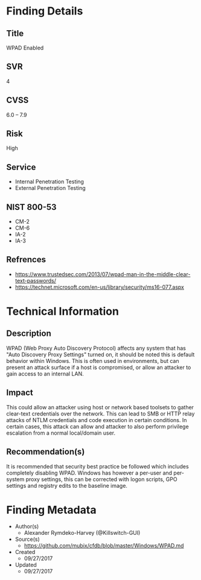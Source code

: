 
# Finding Details 

## Title
  WPAD Enabled 
## SVR
  4
## CVSS
  6.0 – 7.9
## Risk
  High
## Service
  * Internal Penetration Testing
  * External Penetration Testing 
## NIST 800-53 
  * CM-2
  * CM-6
  * IA-2
  * IA-3
## Refrences
  * https://www.trustedsec.com/2013/07/wpad-man-in-the-middle-clear-text-passwords/
  * https://technet.microsoft.com/en-us/library/security/ms16-077.aspx
 
# Technical Information

## Description 
WPAD (Web Proxy Auto Discovery Protocol) affects any system that has "Auto Discovery Proxy Settings" turned on, it should be noted this is default behavior within Windows. This is often used in environments, but can present an attack surface if a host is compromised, or allow an attacker to gain access to an internal LAN.

## Impact
This could allow an attacker using host or network based toolsets to gather clear-text credentials over the network. This can lead to SMB or HTTP relay attacks of NTLM credentials and code execution in certain conditions. In certain cases, this attack can allow and attacker to also perform privilege escalation from a normal local/domain user. 


## Recommendation(s)
It is recommended that security best practice be followed which includes completely disabling WPAD. Windows has however a per-user and per-system proxy settings, this can be corrected with logon scripts, GPO settings and registry edits to the baseline image.

# Finding Metadata
  * Author(s)
    * Alexander Rymdeko-Harvey (@Killswitch-GUI)
  * Source(s)
    * https://github.com/mubix/cfdb/blob/master/Windows/WPAD.md
  * Created
    * 09/27/2017
  * Updated
    * 09/27/2017
